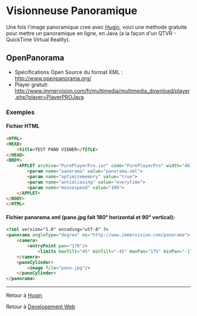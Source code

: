 # Visionneuse Panoramique

Une fois l'image panoramique cree avec [Hugin](Hugin), voici
une méthode gratuite pour mettre un panoramique en ligne, en Java (a la
façon d'un QTVR - QuickTime Virtual Reality).

## OpenPanorama

- Spécifications Open Source du format XML :
  <http://www.openpanorama.org/>
- Player gratuit:
  <http://www.immervision.com/fr/multimedia/multimedia_download/player.php?player=PlayerPROJava>

### Exemples

#### Fichier HTML

```html
<HTML>
<HEAD>
    <title>TEST PANO VIEWER</TITLE>
</HEAD>
<BODY>
    <APPLET archive="PurePlayerPro.jar" code="PurePlayerPro" width="461" height="306">
        <param name="panorama" value="panorama.xml">
        <param name="optimizememory" value="true">
        <param name="antialiasing" value="everytime">
        <param name="mousespeed" value="100">
    </APPLET>
</BODY>
</HTML>
```

#### Fichier panorama.xml (pano.jpg fait 180° horizontal et 90° vertical):

```html
<?xml version="1.0" encoding="utf-8" ?>
<panorama angleType="degree" ns="http://www.immervision.com/panorama">
    <camera>
        <entryPoint pan="170"/>
            <limits maxTilt="45" minTilt="-45" maxPan="175" minPan="-175"/>
    </camera>
    <panoCylinder>
        <image file="pano.jpg"/>
    </panoCylinder> 
</panorama>
```

------------------------------------------------------------------------

Retour à [Hugin](Hugin)

Retour à [Developement Web](Développement_Web)
